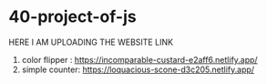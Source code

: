 # 40-project-of-js
HERE I AM UPLOADING THE WEBSITE LINK 

1) color flipper : https://incomparable-custard-e2aff6.netlify.app/
2) simple counter: https://loquacious-scone-d3c205.netlify.app/
